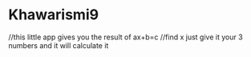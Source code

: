 # Khawarismi9
//this little app gives you the result of ax+b=c 
//find x just give it your 3 numbers and it will calculate it 
